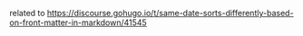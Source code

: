 related to https://discourse.gohugo.io/t/same-date-sorts-differently-based-on-front-matter-in-markdown/41545